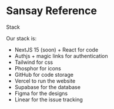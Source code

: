 # Sansay Reference

Stack

Our stack is:

* NextJS 15 (soon) + React for code
* Authjs + magic links for authentication
* Tailwind for css
* Phosphor for icons
* GitHub for code storage
* Vercel to run the website
* Supabase for the database
* Figma for the designs
* Linear for the issue tracking


